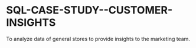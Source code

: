 # SQL-CASE-STUDY--CUSTOMER-INSIGHTS
To analyze data of general stores to provide insights to the marketing team. 
